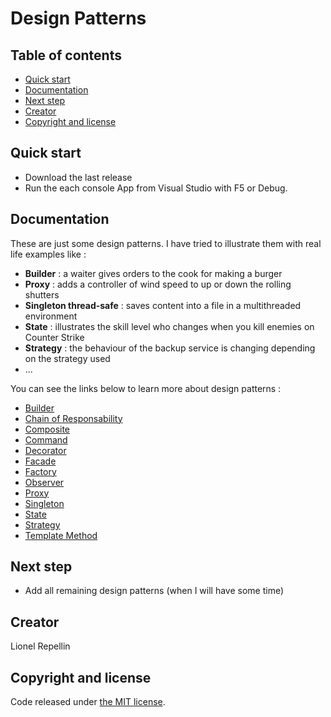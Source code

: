 Design Patterns
=====

## Table of contents

- [Quick start](#quick-start)
- [Documentation](#documentation)
- [Next step](#next-step)
- [Creator](#creator)
- [Copyright and license](#copyright-and-license)

## Quick start

- Download the last release
- Run the each console App from Visual Studio with F5 or Debug.

## Documentation

These are just some design patterns. I have tried to illustrate them with real life examples like :

  - **Builder** : a waiter gives orders to the cook for making a burger
  - **Proxy** : adds a controller of wind speed to up or down the rolling shutters
  - **Singleton thread-safe** : saves content into a file in a multithreaded environment
  - **State** : illustrates the skill level who changes when you kill enemies on Counter Strike
  - **Strategy** : the behaviour of the backup service is changing depending on the strategy used
  - ...

You can see the links below to learn more about design patterns :

- [Builder](http://en.wikipedia.org/wiki/Builder_pattern)
- [Chain of Responsability](http://en.wikipedia.org/wiki/Chain-of-responsibility_pattern)
- [Composite](http://en.wikipedia.org/wiki/Composite_pattern)
- [Command](https://en.wikipedia.org/wiki/Command_pattern)
- [Decorator](http://en.wikipedia.org/wiki/Decorator_pattern)
- [Facade](https://en.wikipedia.org/wiki/Facade_pattern)
- [Factory](https://en.wikipedia.org/wiki/Factory_method_pattern)
- [Observer](http://en.wikipedia.org/wiki/Observer_pattern)
- [Proxy](http://en.wikipedia.org/wiki/Proxy_pattern)
- [Singleton](http://en.wikipedia.org/wiki/Singleton_pattern)
- [State](http://en.wikipedia.org/wiki/State_pattern)
- [Strategy](http://en.wikipedia.org/wiki/Strategy_pattern)
- [Template Method](http://en.wikipedia.org/wiki/Template_method_pattern)

## Next step

- Add all remaining design patterns (when I will have some time)

## Creator

Lionel Repellin

## Copyright and license

Code released under [the MIT license](https://github.com/twbs/bootstrap/blob/master/LICENSE).